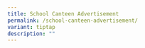 ```yaml
---
title: School Canteen Advertisement
permalink: /school-canteen-advertisement/
variant: tiptap
description: ""
---
```

<p></p>